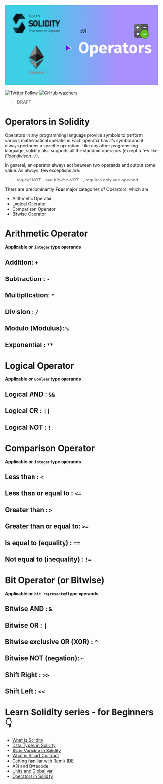 <img src="/Tutorials/header-images/8-OG-Operators-in-solidity.png" width="630" title="Operators in solidity">

[<img alt="Twitter Follow" src="https://img.shields.io/twitter/follow/PranavRaj90?style=social">](https://twitter.com/intent/follow?screen_name=PranavRaj90)
[<img alt="GitHub watchers" src="https://img.shields.io/github/watchers/raj-pranav/learn-solidity?label=Learn%20Solidity&style=social">](https://github.com/raj-pranav/learn-solidity/)

> DRAFT

# Operators in Solidity
Operators in any programming language provide symbols to perform various mathematical operations.Each operator has it's symbol and it always performs a specific operation. Like any other programming language, solidity also supports all the standard operators (except a few like _Floor divison_ `//`).

In general, an operator always act between two operands and output some value. As always, few exceptions are:<br>
> _logical NOT_ `~` and _bitwise NOT_ `!` , requires only one operand.

There are predominantly **Four** major categories of Opeartors, which are
- Arithmetic Operator
- Logical Operator
- Comparison Operator
- Bitwise Operator

# Arithmetic Operator
**Applicable on `integer` type operands**
## Addition: `+`

## Subtraction : `-`

## Multiplication: `*`

## Division : `/`

## Modulo (Modulus): `%`

## Exponential : ` ** `

# Logical Operator
**Applicable on `Boolean` type operands**
## Logical AND : `&&`

## Logical OR  : `||`

## Logical NOT : `!`


# Comparison Operator
**Applicable on `integer` type operands**

## Less than : `<`

## Less than or equal to : `<=`

## Greater than : `>`

## Greater than or equal to: `>=`

## Is equal to (equality) : `==`

## Not equal to (inequality) : `!=`

# Bit Operator (or Bitwise)
**Applicable on `bit represented` type operands**

## Bitwise AND : `&`

## Bitwise OR  : `|`

## Bitwise exclusive OR (XOR) : `^`

## Bitwise NOT (negation): `~`

## Shift Right : `>>`

## Shift Left : `<<`



# Learn Solidity series - for Beginners 👇
- [What is Solidity](https://github.com/raj-pranav/learn-solidity/blob/main/Tutorials/Beginners/1-What_is_Solidity.md)
- [Data Types in Solidity](https://github.com/raj-pranav/learn-solidity/blob/main/Tutorials/Beginners/2-Data_types_solidity.md)
- [State Variable in Solidity](https://github.com/raj-pranav/learn-solidity/blob/main/Tutorials/Beginners/3-State_variable_solidity.md)
- [What is Smart Contract](https://github.com/raj-pranav/learn-solidity/blob/main/Tutorials/Beginners/4-what-is-a-Smart_contract.md)
- [Getting familiar with Remix IDE](https://github.com/raj-pranav/learn-solidity/blob/main/Tutorials/Beginners/5-Getting-familiar-with-Remix-IDE.md)
- [ABI and Bytecode](https://github.com/raj-pranav/learn-solidity/blob/main/Tutorials/Beginners/6-ABI-and-Bytecode-from-solidity-compiler.md)
- [Units and Global var](https://github.com/raj-pranav/learn-solidity/blob/main/Tutorials/Beginners/7-Units-and-global-variable.md)
- [Operators in Solidity](https://github.com/raj-pranav/learn-solidity/blob/main/Tutorials/Beginners/8-Operators-in-solidity.md)
